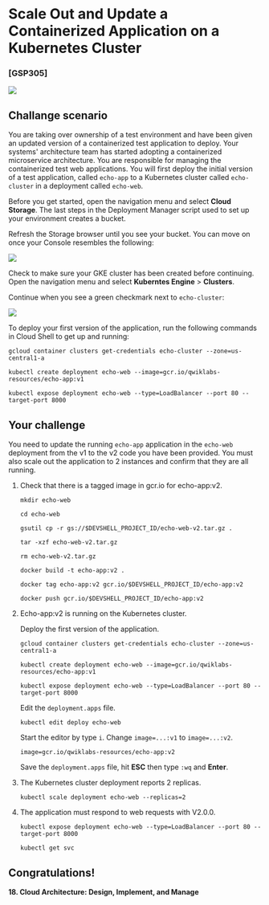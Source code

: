 # Scale Out and Update a Containerized Application on a Kubernetes Cluster


### [GSP305]

![](https://cdn.qwiklabs.com/GMOHykaqmlTHiqEeQXTySaMXYPHeIvaqa2qHEzw6Occ%3D)


## Challange scenario

You are taking over ownership of a test environment and have been given an updated version of a containerized test application to deploy. Your systems' architecture team has started adopting a containerized microservice architecture. You are responsible for managing the containerized test web applications. You will first deploy the initial version of a test application, called `echo-app` to a Kubernetes cluster called `echo-cluster` in a deployment called `echo-web`.

Before you get started, open the navigation menu and select **Cloud Storage**. The last steps in the Deployment Manager script used to set up your environment creates a bucket.

Refresh the Storage browser until you see your bucket. You can move on once your Console resembles the following:

![](https://cdn.qwiklabs.com/RKx%2Beyre8biFcFibTkCaSr9cy0rNnHR6p4RHDe0TxFs%3D)

Check to make sure your GKE cluster has been created before continuing. Open the navigation menu and select **Kuberntes Engine** > **Clusters**.

Continue when you see a green checkmark next to `echo-cluster`:

![](https://cdn.qwiklabs.com/kmqz8VQgu%2BTGMvF1yIjOu3ynvxfVGiUlXS6q3LFdbJc%3D)

To deploy your first version of the application, run the following commands in Cloud Shell to get up and running:

```
gcloud container clusters get-credentials echo-cluster --zone=us-central1-a
```

```
kubectl create deployment echo-web --image=gcr.io/qwiklabs-resources/echo-app:v1
```

```
kubectl expose deployment echo-web --type=LoadBalancer --port 80 --target-port 8000
```


## Your challenge

You need to update the running `echo-app` application in the `echo-web` deployment from the v1 to the v2 code you have been provided. You must also scale out the application to 2 instances and confirm that they are all running.


1. Check that there is a tagged image in gcr.io for echo-app:v2.

    ```
    mkdir echo-web
    
    cd echo-web
    
    gsutil cp -r gs://$DEVSHELL_PROJECT_ID/echo-web-v2.tar.gz .
    
    tar -xzf echo-web-v2.tar.gz
    
    rm echo-web-v2.tar.gz
    
    docker build -t echo-app:v2 .
    
    docker tag echo-app:v2 gcr.io/$DEVSHELL_PROJECT_ID/echo-app:v2
    
    docker push gcr.io/$DEVSHELL_PROJECT_ID/echo-app:v2
    ```

2. Echo-app:v2 is running on the Kubernetes cluster.

    Deploy the first version of the application.

    ```
    gcloud container clusters get-credentials echo-cluster --zone=us-central1-a

    kubectl create deployment echo-web --image=gcr.io/qwiklabs-resources/echo-app:v1

    kubectl expose deployment echo-web --type=LoadBalancer --port 80 --target-port 8000
    ```

    Edit the `deployment.apps` file.

    ```
    kubectl edit deploy echo-web
    ```

    Start the editor by type `i`. Change `image=...:v1` to `image=...:v2`. 

    ```
    image=gcr.io/qwiklabs-resources/echo-app:v2
    ```
    
    Save the `deployment.apps` file, hit **ESC** then type `:wq` and **Enter**.

3. The Kubernetes cluster deployment reports 2 replicas.

    ```
    kubectl scale deployment echo-web --replicas=2
    ```

4. The application must respond to web requests with V2.0.0.

    ```
    kubectl expose deployment echo-web --type=LoadBalancer --port 80 --target-port 8000

    kubectl get svc
    ```


## Congratulations!

**18. Cloud Architecture: Design, Implement, and Manage**
